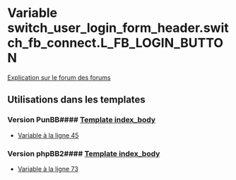 # Variable switch_user_login_form_header.switch_fb_connect.L_FB_LOGIN_BUTTON
[Explication sur le forum des forums](http://forum.forumactif.com/t294113-listing-des-variables#switch_user_login_form_header.switch_fb_connect.L_FB_LOGIN_BUTTON)
## Utilisations dans les templates
### Version PunBB#### [Template index_body](punbb/index_body.md)
* [Variable à la ligne 45](../punbb/index_body.tpl#L45)
### Version phpBB2#### [Template index_body](subsilver/index_body.md)
* [Variable à la ligne 73](../subsilver/index_body.tpl#L73)